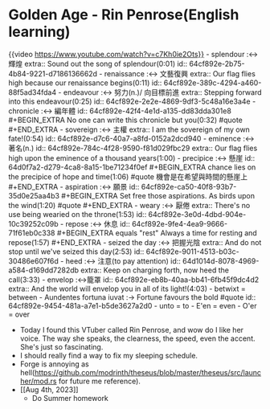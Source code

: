 # Golden Age - Rin Penrose(English learning)
{{video https://www.youtube.com/watch?v=c7Kh0ie2Ots}}
	- splendour :<-> 輝煌
	  extra:: Sound out the song of splendour(0:01)
	  id:: 64cf892e-2b75-4b84-9221-d7186136662d
	- renaissance :<-> 文藝復興
	  extra:: Our flag flies high because our renaissance begins(0:11)
	  id:: 64cf892e-389c-4294-a460-88f5ad34fda4
	- endeavour :<-> 努力(n.)/ 向目標前進
	  extra:: Stepping forward into this endeavour(0:25)
	  id:: 64cf892e-2e2e-4869-9df3-5c48a16e3a4e
	- chronicle :<-> 編年體
	  id:: 64cf892e-42f4-4e1d-a135-dd83dda301e8
	  #+BEGIN_EXTRA
	  No one can write this chronicle but you(0:32) #quote
	  #+END_EXTRA
	- sovereign :<-> 主權
	  extra:: I am the sovereign of my own fate!(0:54)
	  id:: 64cf892e-d7c6-40a7-a8fd-0152a2dcd940
	- eminence :<-> 著名(n.)
	  id:: 64cf892e-784c-4f28-9590-f81d029fbc29
	  extra:: Our flag flies high upon the eminence of a thousand years(1:00)
	- precipice :<-> 懸崖
	  id:: 64d0f7a2-d279-4ca8-8a15-1be71234f0ef
	  #+BEGIN_EXTRA
	  chance lies on the precipice of hope and time(1:06) #quote
	  機會是在希望與時間的懸崖上
	  #+END_EXTRA
	- aspiration :<-> 願景
	  id:: 64cf892e-ca50-40f8-93b7-35d0e25aa4b3
	  #+BEGIN_EXTRA
	  Set free those aspirations. As birds upon the wind(1:20) #quote
	  #+END_EXTRA
	- weary :<-> 厭倦
	  extra:: There's no use being wearied on the throne(1:53)
	  id:: 64cf892e-3e0d-4dbd-904e-10c39252c09b
	- repose :<-> 休息
	  id:: 64cf892e-9fe4-4ea9-9666-71f61eb0c338
	  #+BEGIN_EXTRA
	  equals "rest"
	  Always a time for resting and repose(1:57)
	  #+END_EXTRA
	- seized the day :<-> 把握光陰
	  extra:: And do not stop until we've seized this day(2:53)
	  id:: 64cf892e-9011-4513-b03c-30486e607f6d
	- heed :<-> 注意(to pay attention)
	  id:: 64d1014d-8078-4969-a584-d169dd7282db
	  extra:: Keep on charging forth, now heed the call(3:33)
	- envelop :<->籠罩
	  id:: 64cf892e-eb8b-40aa-bb41-6fb45f9dc4d2
	  extra:: And the world will envelop you in all of its light!(4:03)
	- betwixt = between
	- Aundentes fortuna iuvat :-> Fortune favours the bold #quote
	  id:: 64cf892e-9454-481a-a7e1-b5de3627a2d0
	- unto = to
	- E'en = even
	- O'er = over
- Today I found this VTuber called Rin Penrose, and wow do I like her voice. The way she speaks, the clearness, the speed, even the accent. She's just so fascinating.
- I should really find a way to fix my sleeping schedule.
- Forge is annoying as hell(https://github.com/modrinth/theseus/blob/master/theseus/src/launcher/mod.rs for future me reference).
- [[Aug 4th, 2023]]
	- Do Summer homework